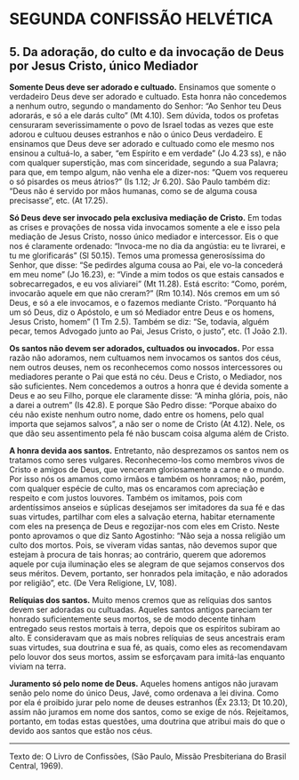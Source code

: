 # SEGUNDA CONFISSÃO HELVÉTICA

## 5. Da adoração, do culto e da invocação de Deus por Jesus Cristo, único Mediador
**Somente Deus deve ser adorado e cultuado.** Ensinamos que somente o verdadeiro Deus deve ser adorado e cultuado. Esta honra não concedemos a nenhum outro, segundo o mandamento do Senhor: “Ao Senhor teu Deus adorarás, e só a ele darás culto” (Mt 4.10). Sem dúvida, todos os profetas censuraram severissimamente o povo de Israel todas as vezes que este adorou e cultuou deuses estranhos e não o único Deus verdadeiro. E ensinamos que Deus deve ser adorado e cultuado como ele mesmo nos ensinou a cultuá-lo, a saber, “em Espírito e em verdade” (Jo 4.23 ss), e não com qualquer superstição, mas com sinceridade, segundo a sua Palavra; para que, em tempo algum, não venha ele a dizer-nos: “Quem vos requereu o só pisardes os meus átrios?” (Is 1.12; Jr 6.20). São Paulo também diz: “Deus não é servido por mãos humanas, como se de alguma cousa precisasse”, etc. (At 17.25).

**Só Deus deve ser invocado pela exclusiva mediação de Cristo.** Em todas as crises e provações de nossa vida invocamos somente a ele e isso pela mediação de Jesus Cristo, nosso único mediador e intercessor. Eis o que nos é claramente ordenado: “Invoca-me no dia da angústia: eu te livrarei, e tu me glorificarás” (Sl 50.15). Temos uma promessa generosíssima do Senhor, que disse: “Se pedirdes alguma cousa ao Pai, ele vo-la concederá em meu nome” (Jo 16.23), e: “Vinde a mim todos os que estais cansados e sobrecarregados, e eu vos aliviarei” (Mt 11.28). Está escrito: “Como, porém, invocarão aquele em que não creram?” (Rm 10.14). Nós cremos em um só Deus, e só a ele invocamos, e o fazemos mediante Cristo. “Porquanto há um só Deus, diz o Apóstolo, e um só Mediador entre Deus e os homens, Jesus Cristo, homem” (1 Tm 2.5). Também se diz: “Se, todavia, alguém pecar, temos Advogado junto ao Pai, Jesus Cristo, o justo”, etc. (1 João 2.1).

**Os santos não devem ser adorados, cultuados ou invocados.** Por essa razão não adoramos, nem cultuamos nem invocamos os santos dos céus, nem outros deuses, nem os reconhecemos como nossos intercessores ou mediadores perante o Pai que está no céu. Deus e Cristo, o Mediador, nos são suficientes. Nem concedemos a outros a honra que é devida somente a Deus e ao seu Filho, porque ele claramente disse: “A minha glória, pois, não a darei a outrem” (Is 42.8). E porque São Pedro disse: “Porque abaixo do céu não existe nenhum outro nome, dado entre os homens, pelo qual importa que sejamos salvos”, a não ser o nome de Cristo (At 4.12). Nele, os que dão seu assentimento pela fé não buscam coisa alguma além de Cristo.

**A honra devida aos santos.** Entretanto, não desprezamos os santos nem os tratamos como seres vulgares. Reconhecemo-los como membros vivos de Cristo e amigos de Deus, que venceram gloriosamente a carne e o mundo. Por isso nós os amamos como irmãos e também os honramos; não, porém, com qualquer espécie de culto, mas os encaramos com apreciação e respeito e com justos louvores. Também os imitamos, pois com ardentíssimos anseios e súplicas desejamos ser imitadores da sua fé e das suas virtudes, partilhar com eles a salvação eterna, habitar eternamente com eles na presença de Deus e regozijar-nos com eles em Cristo. Neste ponto aprovamos o que diz Santo Agostinho: “Não seja a nossa religião um culto dos mortos. Pois, se viveram vidas santas, não devemos supor que estejam à procura de tais honras; ao contrário, querem que adoremos aquele por cuja iluminação eles se alegram de que sejamos conservos dos seus méritos. Devem, portanto, ser honrados pela imitação, e não adorados por religião”, etc. (De Vera Religione, LV, 108).

**Relíquias dos santos.** Muito menos cremos que as relíquias dos santos devem ser adoradas ou cultuadas. Aqueles santos antigos pareciam ter honrado suficientemente seus mortos, se de modo decente tinham entregado seus restos mortais à terra, depois que os espíritos subiram ao alto. E consideravam que as mais nobres relíquias de seus ancestrais eram suas virtudes, sua doutrina e sua fé, as quais, como eles as recomendavam pelo louvor dos seus mortos, assim se esforçavam para imitá-las enquanto viviam na terra.

**Juramento só pelo nome de Deus.** Aqueles homens antigos não juravam senão pelo nome do único Deus, Javé, como ordenava a lei divina. Como por ela é proibido jurar pelo nome de deuses estranhos (Êx 23.13; Dt 10.20), assim não juramos em nome dos santos, como se exige de nós. Rejeitamos, portanto, em todas estas questões, uma doutrina que atribui mais do que o devido aos santos que estão nos céus.

---

Texto de: O Livro de Confissões, (São Paulo, Missão Presbiteriana do Brasil Central, 1969).
